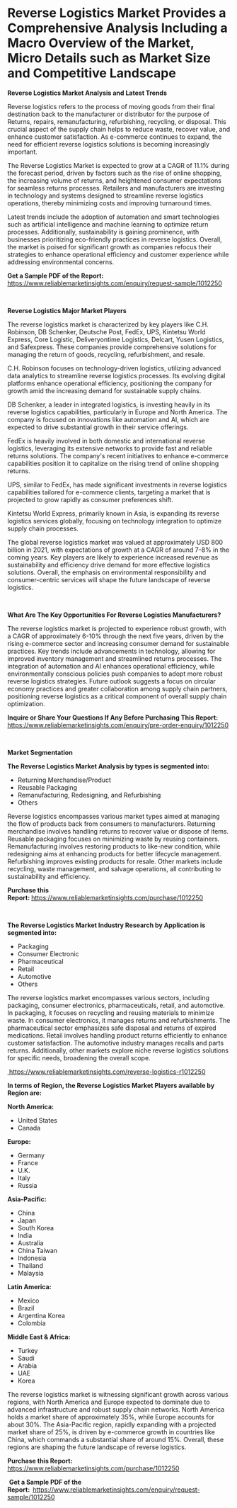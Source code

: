 <p><h1>Reverse Logistics Market Provides a Comprehensive Analysis Including a Macro Overview of the Market, Micro Details such as Market Size and Competitive Landscape</h1></p><p><strong>Reverse Logistics Market Analysis and Latest Trends</strong></p>
<p><p>Reverse logistics refers to the process of moving goods from their final destination back to the manufacturer or distributor for the purpose of Returns, repairs, remanufacturing, refurbishing, recycling, or disposal. This crucial aspect of the supply chain helps to reduce waste, recover value, and enhance customer satisfaction. As e-commerce continues to expand, the need for efficient reverse logistics solutions is becoming increasingly important.</p><p>The Reverse Logistics Market is expected to grow at a CAGR of 11.1% during the forecast period, driven by factors such as the rise of online shopping, the increasing volume of returns, and heightened consumer expectations for seamless returns processes. Retailers and manufacturers are investing in technology and systems designed to streamline reverse logistics operations, thereby minimizing costs and improving turnaround times.</p><p>Latest trends include the adoption of automation and smart technologies such as artificial intelligence and machine learning to optimize return processes. Additionally, sustainability is gaining prominence, with businesses prioritizing eco-friendly practices in reverse logistics. Overall, the market is poised for significant growth as companies refocus their strategies to enhance operational efficiency and customer experience while addressing environmental concerns.</p></p>
<p><strong>Get a Sample PDF of the Report:&nbsp;</strong> <a href="https://www.reliablemarketinsights.com/enquiry/request-sample/1012250?utm_campaign=3453&utm_medium=2&utm_source=Github&utm_content=ia&utm_term=16042025&utm_id=reverse-logistics">https://www.reliablemarketinsights.com/enquiry/request-sample/1012250</a></p>
<p>&nbsp;</p>
<p><strong>Reverse Logistics Major Market Players</strong></p>
<p><p>The reverse logistics market is characterized by key players like C.H. Robinson, DB Schenker, Deutsche Post, FedEx, UPS, Kintetsu World Express, Core Logistic, Deliveryontime Logistics, Delcart, Yusen Logistics, and Safexpress. These companies provide comprehensive solutions for managing the return of goods, recycling, refurbishment, and resale.</p><p>C.H. Robinson focuses on technology-driven logistics, utilizing advanced data analytics to streamline reverse logistics processes. Its evolving digital platforms enhance operational efficiency, positioning the company for growth amid the increasing demand for sustainable supply chains.</p><p>DB Schenker, a leader in integrated logistics, is investing heavily in its reverse logistics capabilities, particularly in Europe and North America. The company is focused on innovations like automation and AI, which are expected to drive substantial growth in their service offerings.</p><p>FedEx is heavily involved in both domestic and international reverse logistics, leveraging its extensive networks to provide fast and reliable returns solutions. The company's recent initiatives to enhance e-commerce capabilities position it to capitalize on the rising trend of online shopping returns.</p><p>UPS, similar to FedEx, has made significant investments in reverse logistics capabilities tailored for e-commerce clients, targeting a market that is projected to grow rapidly as consumer preferences shift.</p><p>Kintetsu World Express, primarily known in Asia, is expanding its reverse logistics services globally, focusing on technology integration to optimize supply chain processes.</p><p>The global reverse logistics market was valued at approximately USD 800 billion in 2021, with expectations of growth at a CAGR of around 7-8% in the coming years. Key players are likely to experience increased revenue as sustainability and efficiency drive demand for more effective logistics solutions. Overall, the emphasis on environmental responsibility and consumer-centric services will shape the future landscape of reverse logistics.</p></p>
<p>&nbsp;</p>
<p><strong>What Are The Key Opportunities For Reverse Logistics Manufacturers?</strong></p>
<p><p>The reverse logistics market is projected to experience robust growth, with a CAGR of approximately 6-10% through the next five years, driven by the rising e-commerce sector and increasing consumer demand for sustainable practices. Key trends include advancements in technology, allowing for improved inventory management and streamlined returns processes. The integration of automation and AI enhances operational efficiency, while environmentally conscious policies push companies to adopt more robust reverse logistics strategies. Future outlook suggests a focus on circular economy practices and greater collaboration among supply chain partners, positioning reverse logistics as a critical component of overall supply chain optimization.</p></p>
<p><strong>Inquire or Share Your Questions If Any Before Purchasing This Report:</strong> <a href="https://www.reliablemarketinsights.com/enquiry/pre-order-enquiry/1012250?utm_campaign=3453&utm_medium=2&utm_source=Github&utm_content=ia&utm_term=16042025&utm_id=reverse-logistics">https://www.reliablemarketinsights.com/enquiry/pre-order-enquiry/1012250</a></p>
<p>&nbsp;</p>
<p><strong>Market Segmentation</strong></p>
<p><strong>The Reverse Logistics Market Analysis by types is segmented into:</strong></p>
<p><ul><li>Returning Merchandise/Product</li><li>Reusable Packaging</li><li>Remanufacturing, Redesigning, and Refurbishing</li><li>Others</li></ul></p>
<p><p>Reverse logistics encompasses various market types aimed at managing the flow of products back from consumers to manufacturers. Returning merchandise involves handling returns to recover value or dispose of items. Reusable packaging focuses on minimizing waste by reusing containers. Remanufacturing involves restoring products to like-new condition, while redesigning aims at enhancing products for better lifecycle management. Refurbishing improves existing products for resale. Other markets include recycling, waste management, and salvage operations, all contributing to sustainability and efficiency.</p></p>
<p><strong>Purchase this Report:&nbsp;</strong><a href="https://www.reliablemarketinsights.com/purchase/1012250?utm_campaign=3453&utm_medium=2&utm_source=Github&utm_content=ia&utm_term=16042025&utm_id=reverse-logistics">https://www.reliablemarketinsights.com/purchase/1012250</a></p>
<p>&nbsp;</p>
<p><strong>The Reverse Logistics Market Industry Research by Application is segmented into:</strong></p>
<p><ul><li>Packaging</li><li>Consumer Electronic</li><li>Pharmaceutical</li><li>Retail</li><li>Automotive</li><li>Others</li></ul></p>
<p><p>The reverse logistics market encompasses various sectors, including packaging, consumer electronics, pharmaceuticals, retail, and automotive. In packaging, it focuses on recycling and reusing materials to minimize waste. In consumer electronics, it manages returns and refurbishments. The pharmaceutical sector emphasizes safe disposal and returns of expired medications. Retail involves handling product returns efficiently to enhance customer satisfaction. The automotive industry manages recalls and parts returns. Additionally, other markets explore niche reverse logistics solutions for specific needs, broadening the overall scope.</p></p>
<p><a href="https://www.reliablemarketinsights.com/reverse-logistics-r1012250?utm_campaign=3453&utm_medium=2&utm_source=Github&utm_content=ia&utm_term=16042025&utm_id=reverse-logistics">&nbsp;https://www.reliablemarketinsights.com/reverse-logistics-r1012250</a></p>
<p><strong>In terms of Region, the Reverse Logistics Market Players available by Region are:</strong></p>
<p>
    <p> <strong> North America: </strong>
        <ul>
            <li>United States</li>
            <li>Canada</li>
        </ul>
        </p> 
    <p> <strong> Europe: </strong>
        <ul>
            <li>Germany</li>
            <li>France</li>
            <li>U.K.</li>
            <li>Italy</li>
            <li>Russia</li>
        </ul>
        </p> 
    <p> <strong> Asia-Pacific: </strong>
        <ul>
            <li>China</li>
            <li>Japan</li>
            <li>South Korea</li>
            <li>India</li>
            <li>Australia</li>
            <li>China Taiwan</li>
            <li>Indonesia</li>
            <li>Thailand</li>
            <li>Malaysia</li>
        </ul>
        </p> 
    <p> <strong> Latin America: </strong>
        <ul>
            <li>Mexico</li>
            <li>Brazil</li>
            <li>Argentina Korea</li>
            <li>Colombia</li>
        </ul>
        </p> 
    <p> <strong> Middle East & Africa: </strong>
        <ul>
            <li>Turkey</li>
            <li>Saudi</li>
            <li>Arabia</li>
            <li>UAE</li>
            <li>Korea</li>
        </ul>
    </p>
    </p>
<p><p>The reverse logistics market is witnessing significant growth across various regions, with North America and Europe expected to dominate due to advanced infrastructure and robust supply chain networks. North America holds a market share of approximately 35%, while Europe accounts for about 30%. The Asia-Pacific region, rapidly expanding with a projected market share of 25%, is driven by e-commerce growth in countries like China, which commands a substantial share of around 15%. Overall, these regions are shaping the future landscape of reverse logistics.</p></p>
<p><strong>Purchase this Report: </strong><a href="https://www.reliablemarketinsights.com/purchase/1012250?utm_campaign=3453&utm_medium=2&utm_source=Github&utm_content=ia&utm_term=16042025&utm_id=reverse-logistics">https://www.reliablemarketinsights.com/purchase/1012250</a></p>
<p>&nbsp;<strong>Get a Sample PDF of the Report:&nbsp;&nbsp;</strong><a href="https://www.reliablemarketinsights.com/enquiry/request-sample/1012250?utm_campaign=3453&utm_medium=2&utm_source=Github&utm_content=ia&utm_term=16042025&utm_id=reverse-logistics">https://www.reliablemarketinsights.com/enquiry/request-sample/1012250</a></p>
<p><strong></strong></p>
<p><p></p><p></p><p></p></p>